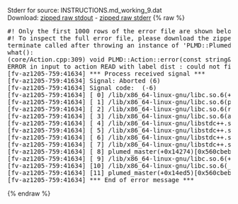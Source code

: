 Stderr for source:  INSTRUCTIONS.md_working_9.dat   
Download: [zipped raw stdout](INSTRUCTIONS.md_working_9.dat.plumed_master.stdout.txt.zip) - [zipped raw stderr](INSTRUCTIONS.md_working_9.dat.plumed_master.stderr.txt.zip) 
{% raw %}
<pre>
#! Only the first 1000 rows of the error file are shown below
#! To inspect the full error file, please download the zipped raw stderr file above
terminate called after throwing an instance of 'PLMD::Plumed::ExceptionError'
what():
(core/Action.cpp:309) void PLMD::Action::error(const string&) const
ERROR in input to action READ with label dist : could not find file named colvar_reweight.data
[fv-az1205-759:41634] *** Process received signal ***
[fv-az1205-759:41634] Signal: Aborted (6)
[fv-az1205-759:41634] Signal code:  (-6)
[fv-az1205-759:41634] [ 0] /lib/x86_64-linux-gnu/libc.so.6(+0x42520)[0x7f311b442520]
[fv-az1205-759:41634] [ 1] /lib/x86_64-linux-gnu/libc.so.6(pthread_kill+0x12c)[0x7f311b4969fc]
[fv-az1205-759:41634] [ 2] /lib/x86_64-linux-gnu/libc.so.6(raise+0x16)[0x7f311b442476]
[fv-az1205-759:41634] [ 3] /lib/x86_64-linux-gnu/libc.so.6(abort+0xd3)[0x7f311b4287f3]
[fv-az1205-759:41634] [ 4] /lib/x86_64-linux-gnu/libstdc++.so.6(+0xa2b9e)[0x7f311b8a2b9e]
[fv-az1205-759:41634] [ 5] /lib/x86_64-linux-gnu/libstdc++.so.6(+0xae20c)[0x7f311b8ae20c]
[fv-az1205-759:41634] [ 6] /lib/x86_64-linux-gnu/libstdc++.so.6(+0xae277)[0x7f311b8ae277]
[fv-az1205-759:41634] [ 7] /lib/x86_64-linux-gnu/libstdc++.so.6(__cxa_rethrow+0x4b)[0x7f311b8ae52b]
[fv-az1205-759:41634] [ 8] plumed_master(+0x14274)[0x560cbeb25274]
[fv-az1205-759:41634] [ 9] /lib/x86_64-linux-gnu/libc.so.6(+0x29d90)[0x7f311b429d90]
[fv-az1205-759:41634] [10] /lib/x86_64-linux-gnu/libc.so.6(__libc_start_main+0x80)[0x7f311b429e40]
[fv-az1205-759:41634] [11] plumed_master(+0x14ed5)[0x560cbeb25ed5]
[fv-az1205-759:41634] *** End of error message ***
</pre>
{% endraw %}
